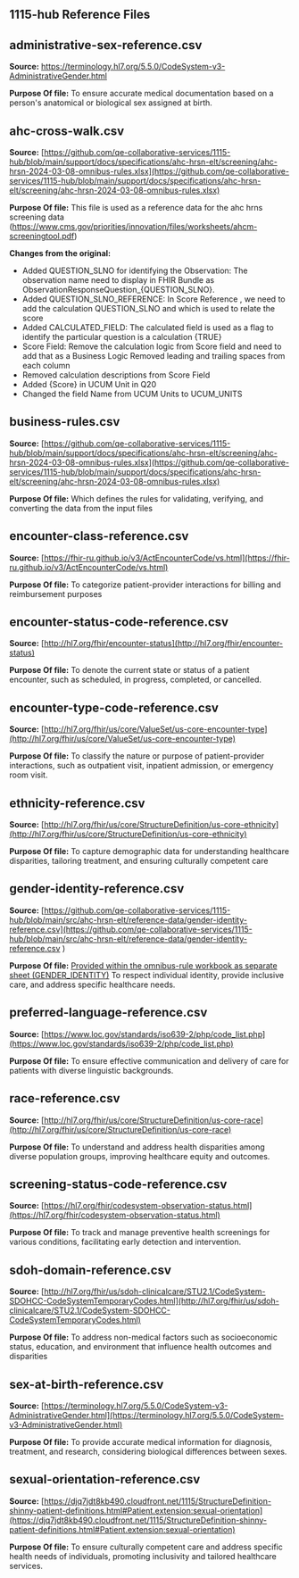 ## **1115-hub Reference Files**

## **administrative-sex-reference.csv**

**Source:** https://terminology.hl7.org/5.5.0/CodeSystem-v3-AdministrativeGender.html

**Purpose Of file:** To ensure accurate medical documentation based on a person's anatomical or biological sex assigned at birth.

## **ahc-cross-walk.csv**

**Source:** [https://github.com/qe-collaborative-services/1115-hub/blob/main/support/docs/specifications/ahc-hrsn-elt/screening/ahc-hrsn-2024-03-08-omnibus-rules.xlsx](https://github.com/qe-collaborative-services/1115-hub/blob/main/support/docs/specifications/ahc-hrsn-elt/screening/ahc-hrsn-2024-03-08-omnibus-rules.xlsx)

**Purpose Of file:** This file is used as a reference data for the ahc hrns screening data (https://www.cms.gov/priorities/innovation/files/worksheets/ahcm-screeningtool.pdf)

**Changes from the original:**

- Added QUESTION_SLNO for identifying the Observation: The observation name need to display in FHIR Bundle as ObservationResponseQuestion_{QUESTION_SLNO}.
- Added QUESTION_SLNO_REFERENCE: In Score Reference , we need to add the calculation QUESTION_SLNO and which is used to relate the score
- Added CALCULATED_FIELD: The calculated field is used as a flag to identify the particular question is a calculation {TRUE}
- Score Field: Remove the calculation logic from Score field and need to add that as a Business Logic Removed leading and trailing spaces from each column
- Removed calculation descriptions from Score Field
- Added {Score} in UCUM Unit in Q20
- Changed the field Name from UCUM Units to UCUM_UNITS

## **business-rules.csv**
**Source:** [https://github.com/qe-collaborative-services/1115-hub/blob/main/support/docs/specifications/ahc-hrsn-elt/screening/ahc-hrsn-2024-03-08-omnibus-rules.xlsx](https://github.com/qe-collaborative-services/1115-hub/blob/main/support/docs/specifications/ahc-hrsn-elt/screening/ahc-hrsn-2024-03-08-omnibus-rules.xlsx)

**Purpose Of file:** Which defines the rules for validating, verifying, and converting the data from the input files

## **encounter-class-reference.csv**

**Source:** [https://fhir-ru.github.io/v3/ActEncounterCode/vs.html](https://fhir-ru.github.io/v3/ActEncounterCode/vs.html)

**Purpose Of file:**  To categorize patient-provider interactions for billing and reimbursement purposes


## **encounter-status-code-reference.csv**

**Source:** [http://hl7.org/fhir/encounter-status](http://hl7.org/fhir/encounter-status)

**Purpose Of file:** To denote the current state or status of a patient encounter, such as scheduled, in progress, completed, or cancelled.


## **encounter-type-code-reference.csv**

**Source:**  [http://hl7.org/fhir/us/core/ValueSet/us-core-encounter-type](http://hl7.org/fhir/us/core/ValueSet/us-core-encounter-type)

**Purpose Of file:** To classify the nature or purpose of patient-provider interactions, such as outpatient visit, inpatient admission, or emergency room visit.

## **ethnicity-reference.csv**
  

**Source:**  [http://hl7.org/fhir/us/core/StructureDefinition/us-core-ethnicity](http://hl7.org/fhir/us/core/StructureDefinition/us-core-ethnicity)

**Purpose Of file:** To capture demographic data for understanding healthcare disparities, tailoring treatment, and ensuring culturally competent care

## **gender-identity-reference.csv**

**Source:**  [https://github.com/qe-collaborative-services/1115-hub/blob/main/src/ahc-hrsn-elt/reference-data/gender-identity-reference.csv](https://github.com/qe-collaborative-services/1115-hub/blob/main/src/ahc-hrsn-elt/reference-data/gender-identity-reference.csv )

**Purpose Of file:** [Provided within the omnibus-rule workbook as separate sheet (GENDER_IDENTITY)](http://snomed.info/sct)
To respect individual identity, provide inclusive care, and address specific healthcare needs.

## **preferred-language-reference.csv**  

**Source:**  [https://www.loc.gov/standards/iso639-2/php/code_list.php](https://www.loc.gov/standards/iso639-2/php/code_list.php)

**Purpose Of file:** To ensure effective communication and delivery of care for patients with diverse linguistic backgrounds.

## **race-reference.csv**
**Source:**  [http://hl7.org/fhir/us/core/StructureDefinition/us-core-race](http://hl7.org/fhir/us/core/StructureDefinition/us-core-race)

**Purpose Of file:** To understand and address health disparities among diverse population groups, improving healthcare equity and outcomes. 

## **screening-status-code-reference.csv**

**Source:**  [https://hl7.org/fhir/codesystem-observation-status.html](https://hl7.org/fhir/codesystem-observation-status.html)

**Purpose Of file:** To track and manage preventive health screenings for various conditions, facilitating early detection and intervention.

## **sdoh-domain-reference.csv**

**Source:**  [http://hl7.org/fhir/us/sdoh-clinicalcare/STU2.1/CodeSystem-SDOHCC-CodeSystemTemporaryCodes.html](http://hl7.org/fhir/us/sdoh-clinicalcare/STU2.1/CodeSystem-SDOHCC-CodeSystemTemporaryCodes.html)

**Purpose Of file:** To address non-medical factors such as socioeconomic status, education, and environment that influence health outcomes and disparities

## **sex-at-birth-reference.csv**


**Source:**  [https://terminology.hl7.org/5.5.0/CodeSystem-v3-AdministrativeGender.html](https://terminology.hl7.org/5.5.0/CodeSystem-v3-AdministrativeGender.html)

**Purpose Of file:** To provide accurate medical information for diagnosis, treatment, and research, considering biological differences between sexes.

## **sexual-orientation-reference.csv**


**Source:**  [https://djq7jdt8kb490.cloudfront.net/1115/StructureDefinition-shinny-patient-definitions.html#Patient.extension:sexual-orientation](https://djq7jdt8kb490.cloudfront.net/1115/StructureDefinition-shinny-patient-definitions.html#Patient.extension:sexual-orientation)

**Purpose Of file:** To ensure culturally competent care and address specific health needs of individuals, promoting inclusivity and tailored healthcare services.